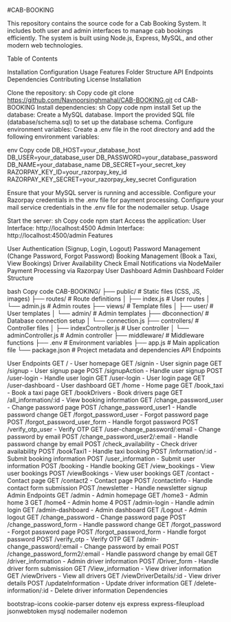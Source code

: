 #CAB-BOOKING

This repository contains the source code for a Cab Booking System. It includes both user and admin interfaces to manage cab bookings efficiently. The system is built using Node.js, Express, MySQL, and other modern web technologies.

Table of Contents

Installation
Configuration
Usage
Features
Folder Structure
API Endpoints
Dependencies
Contributing
License
Installation

Clone the repository:
sh
Copy code
git clone https://github.com/Navnoorsinghmahal/CAB-BOOKING.git
cd CAB-BOOKING
Install dependencies:
sh
Copy code
npm install
Set up the database:
Create a MySQL database.
Import the provided SQL file (database/schema.sql) to set up the database schema.
Configure environment variables:
Create a .env file in the root directory and add the following environment variables:

env
Copy code
DB_HOST=your_database_host
DB_USER=your_database_user
DB_PASSWORD=your_database_password
DB_NAME=your_database_name
DB_SECRET=your_secret_key
RAZORPAY_KEY_ID=your_razorpay_key_id
RAZORPAY_KEY_SECRET=your_razorpay_key_secret
Configuration

Ensure that your MySQL server is running and accessible.
Configure your Razorpay credentials in the .env file for payment processing.
Configure your mail service credentials in the .env file for the nodemailer setup.
Usage

Start the server:
sh
Copy code
npm start
Access the application:
User Interface: http://localhost:4500
Admin Interface: http://localhost:4500/admin
Features

User Authentication (Signup, Login, Logout)
Password Management (Change Password, Forgot Password)
Booking Management (Book a Taxi, View Bookings)
Driver Availability Check
Email Notifications via NodeMailer
Payment Processing via Razorpay
User Dashboard
Admin Dashboard
Folder Structure

bash
Copy code
CAB-BOOKING/
├── public/                 # Static files (CSS, JS, images)
├── routes/                 # Route definitions
│   ├── index.js            # User routes
│   └── admin.js            # Admin routes
├── views/                  # Template files
│   ├── user/               # User templates
│   └── admin/              # Admin templates
├── dbconnection/           # Database connection setup
│   └── connection.js
├── controllers/            # Controller files
│   ├── indexController.js  # User controller
│   └── adminController.js  # Admin controller
├── middleware/             # Middleware functions
├── .env                    # Environment variables
├── app.js                  # Main application file
└── package.json            # Project metadata and dependencies
API Endpoints

User Endpoints
GET / - User homepage
GET /signin - User signin page
GET /signup - User signup page
POST /signupAction - Handle user signup
POST /user-login - Handle user login
GET /user-login - User login page
GET /user-dashboard - User dashboard
GET /home - Home page
GET /book_taxi - Book a taxi page
GET /bookDrivers - Book drivers page
GET /all_information/:id - View booking information
GET /change_password_user - Change password page
POST /change_password_user1 - Handle password change
GET /forgot_password_user - Forgot password page
POST /forgot_password_user_form - Handle forgot password
POST /verify_otp_user - Verify OTP
GET /user-change_password/:email - Change password by email
POST /change_password_user2/:email - Handle password change by email
POST /check_availability - Check driver availability
POST /bookTaxi1 - Handle taxi booking
POST /information/:id - Submit booking information
POST /user_information - Submit user information
POST /booking - Handle booking
GET /view_bookings - View user bookings
POST /viewBookings - View user bookings
GET /contact - Contact page
GET /contact2 - Contact page
POST /contactinfo - Handle contact form submission
POST /newsletter - Handle newsletter signup
Admin Endpoints
GET /admin - Admin homepage
GET /home3 - Admin home 3
GET /home4 - Admin home 4
POST /admin-login - Handle admin login
GET /admin-dashboard - Admin dashboard
GET /Logout - Admin logout
GET /change_password - Change password page
POST /change_password_form - Handle password change
GET /forgot_password - Forgot password page
POST /forgot_password_form - Handle forgot password
POST /verify_otp - Verify OTP
GET /admin-change_password/:email - Change password by email
POST /change_password_form2/:email - Handle password change by email
GET /driver_information - Admin driver information
POST /Driver_form - Handle driver form submission
GET /View_information - View driver information
GET /viewDrivers - View all drivers
GET /viewDriverDetails/:id - View driver details
POST /updateInformation - Update driver information
GET /delete-information/:id - Delete driver information
Dependencies

bootstrap-icons
cookie-parser
dotenv
ejs
express
express-fileupload
jsonwebtoken
mysql
nodemailer
nodemon
